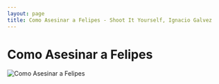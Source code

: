 ```yaml
---
layout: page
title: Como Asesinar a Felipes - Shoot It Yourself, Ignacio Galvez
---
```


# Como Asesinar a Felipes

![Como Asesinar a Felipes](http://assets.farmhouse.co/publishing/1-shoot-it-yourself/images/como-asesinar-a-felipes-1.jpg)

